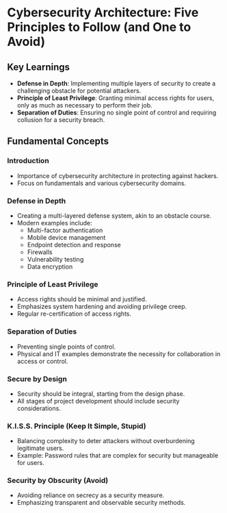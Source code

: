 # Cybersecurity Architecture: Five Principles to Follow (and One to Avoid)

## Key Learnings
- **Defense in Depth**: Implementing multiple layers of security to create a challenging obstacle for potential attackers.
- **Principle of Least Privilege**: Granting minimal access rights for users, only as much as necessary to perform their job.
- **Separation of Duties**: Ensuring no single point of control and requiring collusion for a security breach.

## Fundamental Concepts

### Introduction
- Importance of cybersecurity architecture in protecting against hackers.
- Focus on fundamentals and various cybersecurity domains.

### Defense in Depth
- Creating a multi-layered defense system, akin to an obstacle course.
- Modern examples include:
  - Multi-factor authentication
  - Mobile device management
  - Endpoint detection and response
  - Firewalls
  - Vulnerability testing
  - Data encryption

### Principle of Least Privilege
- Access rights should be minimal and justified.
- Emphasizes system hardening and avoiding privilege creep.
- Regular re-certification of access rights.

### Separation of Duties
- Preventing single points of control.
- Physical and IT examples demonstrate the necessity for collaboration in access or control.

### Secure by Design
- Security should be integral, starting from the design phase.
- All stages of project development should include security considerations.

### K.I.S.S. Principle (Keep It Simple, Stupid)
- Balancing complexity to deter attackers without overburdening legitimate users.
- Example: Password rules that are complex for security but manageable for users.

### Security by Obscurity (Avoid)
- Avoiding reliance on secrecy as a security measure.
- Emphasizing transparent and observable security methods.
